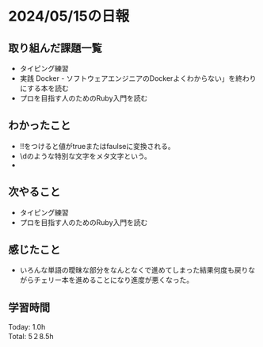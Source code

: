 # 2024/05/15の日報
## 取り組んだ課題一覧
* タイピング練習
*  実践 Docker - ソフトウェアエンジニアのDockerよくわからない」を終わりにする本を読む
*  プロを目指す人のためのRuby入門を読む
## わかったこと
*  !!をつけると値がtrueまたはfaulseに変換される。
*  \dのような特別な文字をメタ文字という。
*  
## 次やること
* タイピング練習
* プロを目指す人のためのRuby入門を読む
## 感じたこと
* いろんな単語の曖昧な部分をなんとなくで進めてしまった結果何度も戻りながらチェリー本を進めることになり進度が悪くなった。
## 学習時間
Today: 1.0h<br>
Total: 5２8.5h
